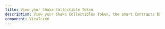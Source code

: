 ```yaml
---
title: View your Shaka Collectible Token
description: View your Shaka Collectibles Token, the Smart Contracts based Collectible issued by FriendsFingers. 
component: ViewToken
---
```

